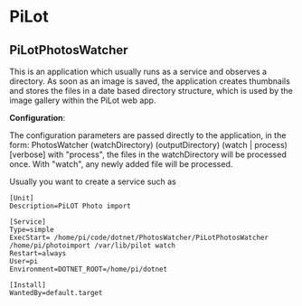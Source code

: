 # PiLot
## PiLotPhotosWatcher

This is an application which usually runs as a service and observes a directory. As soon as an image is saved, the application creates thumbnails and stores the files in a date based directory structure, which is used by the image gallery within the PiLot web app.

**Configuration**:

The configuration parameters are passed directly to the application, in the form: 
PhotosWatcher (watchDirectory) (outputDirectory) (watch | process) \[verbose\]
with "process", the files in the watchDirectory will be processed once. With "watch", any newly added file will be processed. 

Usually you want to create a service such as

```
[Unit]
Description=PiLOT Photo import

[Service]
Type=simple
ExecStart= /home/pi/code/dotnet/PhotosWatcher/PiLotPhotosWatcher /home/pi/photoimport /var/lib/pilot watch
Restart=always
User=pi
Environment=DOTNET_ROOT=/home/pi/dotnet

[Install]
WantedBy=default.target
```
